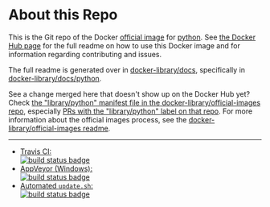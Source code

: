 # About this Repo

This is the Git repo of the Docker [official image](https://docs.docker.com/docker-hub/official_repos/) for [python](https://registry.hub.docker.com/_/python/). See [the Docker Hub page](https://registry.hub.docker.com/_/python/) for the full readme on how to use this Docker image and for information regarding contributing and issues.

The full readme is generated over in [docker-library/docs](https://github.com/docker-library/docs), specifically in [docker-library/docs/python](https://github.com/docker-library/docs/tree/master/python).

See a change merged here that doesn't show up on the Docker Hub yet? Check [the "library/python" manifest file in the docker-library/official-images repo](https://github.com/docker-library/official-images/blob/master/library/python), especially [PRs with the "library/python" label on that repo](https://github.com/docker-library/official-images/labels/library%2Fpython). For more information about the official images process, see the [docker-library/official-images readme](https://github.com/docker-library/official-images/blob/master/README.md).

---

-	[Travis CI:  
	![build status badge](https://img.shields.io/travis/docker-library/python/master.svg)](https://travis-ci.org/docker-library/python/branches)
-	[AppVeyor (Windows):  
	![build status badge](https://ci.appveyor.com/api/projects/status/github/docker-library/python?branch=master&svg=true)](https://ci.appveyor.com/project/docker-library/python)
-	[Automated `update.sh`:  
	![build status badge](https://doi-janky.infosiftr.net/job/update.sh/job/python/badge/icon)](https://doi-janky.infosiftr.net/job/update.sh/job/python)

<!-- THIS FILE IS GENERATED BY https://github.com/docker-library/docs/blob/master/generate-repo-stub-readme.sh -->

